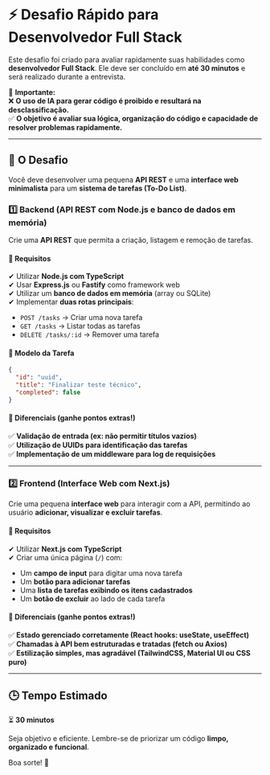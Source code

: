 # ⚡ Desafio Rápido para Desenvolvedor Full Stack  

Este desafio foi criado para avaliar rapidamente suas habilidades como **desenvolvedor Full Stack**. Ele deve ser concluído em **até 30 minutos** e será realizado durante a entrevista.  

📌 **Importante:**  
❌ **O uso de IA para gerar código é proibido e resultará na desclassificação.**  
✅ **O objetivo é avaliar sua lógica, organização do código e capacidade de resolver problemas rapidamente.**  

---

## 🚀 O Desafio  

Você deve desenvolver uma pequena **API REST** e uma **interface web minimalista** para um **sistema de tarefas (To-Do List)**.  

### **1️⃣ Backend (API REST com Node.js e banco de dados em memória)**  

Crie uma **API REST** que permita a criação, listagem e remoção de tarefas.  

#### 🔹 **Requisitos**  
✔ Utilizar **Node.js com TypeScript**  
✔ Usar **Express.js** ou **Fastify** como framework web  
✔ Utilizar um **banco de dados em memória** (array ou SQLite)  
✔ Implementar **duas rotas principais**:  
   - `POST /tasks` → Criar uma nova tarefa  
   - `GET /tasks` → Listar todas as tarefas  
   - `DELETE /tasks/:id` → Remover uma tarefa  

#### 📝 **Modelo da Tarefa**  
```json
{
  "id": "uuid",
  "title": "Finalizar teste técnico",
  "completed": false
}
```

#### 🎯 **Diferenciais (ganhe pontos extras!)**  
✅ **Validação de entrada (ex: não permitir títulos vazios)**  
✅ **Utilização de UUIDs para identificação das tarefas**  
✅ **Implementação de um middleware para log de requisições**  

---

### **2️⃣ Frontend (Interface Web com Next.js)**  

Crie uma pequena **interface web** para interagir com a API, permitindo ao usuário **adicionar, visualizar e excluir tarefas**.  

#### 🔹 **Requisitos**  
✔ Utilizar **Next.js com TypeScript**  
✔ Criar uma única página (`/`) com:  
   - Um **campo de input** para digitar uma nova tarefa  
   - Um **botão para adicionar tarefas**  
   - Uma **lista de tarefas exibindo os itens cadastrados**  
   - Um **botão de excluir** ao lado de cada tarefa  

#### 🎯 **Diferenciais (ganhe pontos extras!)**  
✅ **Estado gerenciado corretamente (React hooks: useState, useEffect)**  
✅ **Chamadas à API bem estruturadas e tratadas (fetch ou Axios)**  
✅ **Estilização simples, mas agradável (TailwindCSS, Material UI ou CSS puro)**  

---

## 🕒 Tempo Estimado  

⏳ **30 minutos**  

Seja objetivo e eficiente. Lembre-se de priorizar um código **limpo, organizado e funcional**.  

Boa sorte! 🚀
